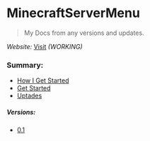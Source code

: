 # MinecraftServerMenu
> My Docs from any versions and updates.

*Website:* [Visit](https://gabrielramires.github.io/MinecraftServerMenu) *(WORKING)*

### Summary:
- <a href="">How I Get Started</a>
- <a href="">Get Started</a>
- <a href="Updates.md#updates">Uptades</a>
##### Versions:
- <a href="Versions.md#01">0.1</a>
